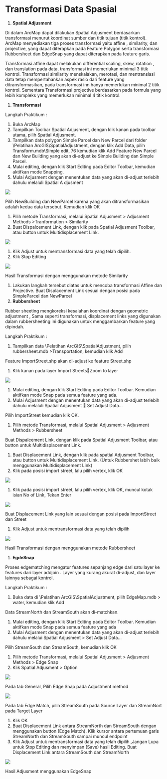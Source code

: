 # Transformasi Data Spasial

1. **Spatial Adjusment**

Di dalam ArcMap dapat dilakukan Spatial Adjusment berdasarkan transformasi menurut koordinat sumber dan titik tujuan \(titik kontrol\). ArcMap menyediakan tiga proses transformasi yaitu affine , similarity, dan projective, yang dapat diterapkan pada Feature Polygon serta transformasi Rubbersheet dan EdgeSnap yang dapat diterapkan pada feature garis.

Transformasi affine dapat melakukan differential scaling, skew, rotation , dan translation pada data, transformasi ini memerlukan minimal 3 titik kontrol. Transformasi similarity menskalakan, merotasi, dan mentranslasi data tetap mempertahankan aspek rasio dari feature yang ditransformasikan, pada transformasi inn hanya memerlukan minimal 2 titik kontrol. Sementara Transformasi projective berdasarkan pada formula yang lebih kompleks yang memerlukan minimal 4 titik kontrol.

1. **Transformasi**

Langkah Praktikum :

1. Buka ArcMap
2. Tampilkan Toolbar Spatial Adjusment, dengan klik kanan pada toolbar utama, pilih Spatial Adjusment.
3. Tampilkan data polygon Simple Parcel dan New Parcel dari folder \Pelatihan ArcGIS\SpatialAdjustment\, dengan klik Add Data, pilih Transform.mdb\Simple edit, 76 kemudian klik Add Feature New Parcel dan New Building yang akan di-adjust ke Simple Building dan Simple Parcel.
4. Mulai editing, dengan klik Start Editing pada Editor Toolbar, kemudian aktifkan mode Snapping.
5. Mulai Adjusment dengan menentukan data yang akan di-adjust terlebih dahulu melaluli Spatial A djusment

![](../.gitbook/assets/0%20%288%29.png)

Pilih NewBuilding dan NewParcel karena yang akan ditransformasikan adalah kedua data tersebut. Kemudian klik OK

1. Pilih metode Transformasi, melalui Spatial Adjusment &gt; Adjusment Methods &gt;Tranformation &gt; Similarity
2. Buat Dispalcement Link, dengan klik pada Spatial Adjusment Toolbar, atau button untuk Multidisplacement Link.

![](../.gitbook/assets/1%20%282%29.png)

1. Klik Adjust untuk mentransformasi data yang telah dipilih.
2. Klik Stop Editing

![](../.gitbook/assets/2%20%284%29.png)

Hasil Transformasi dengan menggunakan metode Similarity

1. Lakukan langkah tersebut diatas untuk mencoba transformasi Affine dan Projective. Buat Displacement Link sesuai dengan posisi pada SimpleParcel dan NewParcel
2. **Rubbersheet**

Rubber sheeting mengkoreksi kesalahan koordinat dengan geometric adjustment , Sama seperti transformasi, displacement links yang digunakan dalam rubbersheeting ini digunakan untuk menggambarkan feature yang dipindah.

Langkah Praktikum :

1. Tampilkan data \Pelatihan ArcGIS\SpatialAdjustment, pilih rubbersheet.mdb &gt;Transportation, kemudian klik Add

Feature ImportStreet.shp akan di-adjust ke feature Street.shp

1. Klik kanan pada layer Import StreetsZoom to layer

![](../.gitbook/assets/3%20%281%29.png)

1. Mulai editing, dengan klik Start Editing pada Editor Toolbar. Kemudian aktifkan mode Snap pada semua feature yang ada.
2. Mulai Adjusment dengan menentukan data yang akan di-adjust terlebih dahulu melaluli Spatial Adjusment  Set Adjust Data...

Pilih ImportStreet kemudian klik OK.

1. Pilih metode Transformasi, melalui Spatial Adjusment &gt; Adjusment Methods &gt; Rubbersheet

Buat Dispalcement Link, dengan klik pada Spatial Adjusment Toolbar, atau button untuk Multidisplacement Link.

1. Buat Displacement Link, dengan klik pada spatial Adjusment Toolbar, atau button untuk Multidisplacement Link. \(Untuk Rubbershet labih baik menggunakan Multidisplacement Link\)
2. Klik pada posisi import street, lalu pilih vertex, klik OK

![](../.gitbook/assets/4%20%285%29.png)

1. Klik pada posisi import street, lalu pilih vertex, klik OK, muncul kotak isian No of Link, Tekan Enter

![](../.gitbook/assets/5.png)

Buat Displacement Link yang lain sesuai dengan posisi pada ImportStreet dan Street

1. Klik Adjust untuk mentransformasi data yang telah dipilih

![](../.gitbook/assets/6%20%285%29.png)

Hasil Transformasi dengan menggunakan metode Rubbersheet

1. **EgdeSnap**

Proses edgematching mengatur features sepanjang edge dari satu layer ke features dari layer addjoin . Layer yang kurang akurat di-adjust, dan layer lainnya sebagai kontrol.

Langkah Praktikum :

1. Buka data di \Pelatihan ArcGIS\SpatialAdjustment, pilih EdgeMap.mdb &gt; water, kemudian klik Add

Data StreamNorth dan StreamSouth akan di-matchkan.

1. Mulai editing, dengan klik Start Editing pada Editor Toolbar. Kemudian aktifkan mode Snap pada semua feature yang ada
2. Mulai Adjusment dengan menentukan data yang akan di-adjust terlebih dahulu melalui Spatial Adjusment &gt; Set Adjust Data...

Pilih StreamSouth dan StreamSouth, kemudian klik OK

1. Pilih metode Transformasi, melalui Spatial Adjusment &gt; Adjusment Methods &gt; Edge Snap
2. Klik Spatial Adjusment &gt; Option

![](../.gitbook/assets/7%20%283%29.png)

Pada tab General, Pilih Edge Snap pada Adjustment method

![](../.gitbook/assets/8.png)

Pada tab Edge Match, pilih StreamSouth pada Source Layer dan StreamNort pada Target Layer

1. Klik OK
2. Buat Displacement Link antara StreamNorth dan StreamSouth dengan menggunakan button \(Edge Match\). Klik kursor antara pertemuan garis StreamNorth dan StreamSouth sampai muncul endpoint
3. Klik Adjust untuk mentransformasi data yang telah dipilih ,Jangan Lupa untuk Stop Editing dan menyimpan \(Save\) hasil Editing. Buat Displacement Link antara StreamSouth dan StreamNorth

![](../.gitbook/assets/9%20%282%29.png)

Hasil Adjusment menggunakan EdgeSnap

